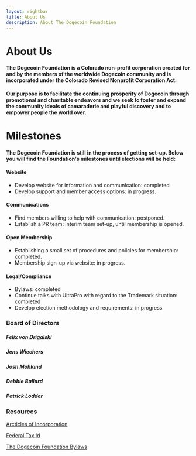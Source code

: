 ```yaml
---
layout: rightbar
title: About Us
description: About The Dogecoin Foundation
---
```


# About Us

#### The Dogecoin Foundation is a Colorado non-profit corporation created for and by the members of the worldwide Dogecoin community and is incorporated under the Colorado Revised Nonprofit Corporation Act.

#### Our purpose is to facilitate the continuing prosperity of Dogecoin through promotional and charitable endeavors and we seek to foster and expand the community ideals of camaraderie and playful discovery and to empower people the world over.

<!-- section -->

# Milestones

#### The Dogecoin Foundation is still in the process of getting set-up. Below you will find the Foundation&apos;s milestones until elections will be held:

#### **Website**

- Develop website for information and communication: completed
- Develop support and member access options: in progress.

#### **Communications**

- Find members willing to help with communication: postponed.
- Establish a PR team: interim team set-up, until membership is opened.

#### **Open Membership**

- Establishing a small set of procedures and policies for membership: completed.
- Membership sign-up via website: in progress.

#### **Legal/Compliance**

- Bylaws: completed
- Continue talks with UltraPro with regard to the Trademark situation: completed
- Develop election methodology and requirements: in progress

<!-- column -->

### Board of Directors

##### Felix von Drigalski

##### Jens Wiechers

##### Josh Mohland

##### Debbie Ballard

##### Patrick Lodder

<!-- section -->

### Resources

[Arcticles of Incorporation](/resources/20140623-ArticlesOfIncorp-Dogecoin-Foundation.pdf)

[Federal Tax Id](/resources/20140623-Federal-Tax-Id-Dogecoin-Foundation.pdf)

[The Dogecoin Foundation Bylaws](/resources/20140824-Bylaws-Dogecoin-Foundation.pdf)
